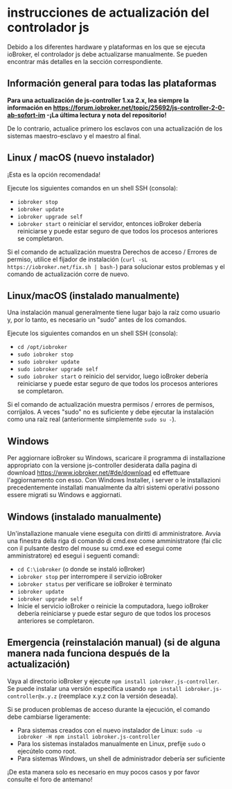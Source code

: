 # instrucciones de actualización del controlador js

Debido a los diferentes hardware y plataformas en los que se ejecuta ioBroker, el controlador js debe actualizarse manualmente. Se pueden encontrar más detalles en la sección correspondiente.

## Información general para todas las plataformas

**Para una actualización de js-controller 1.xa 2.x, lea siempre la información en https://forum.iobroker.net/topic/25692/js-controller-2-0-ab-sofort-im -¡La última lectura y nota del repositorio!**

De lo contrario, actualice primero los esclavos con una actualización de los sistemas maestro-esclavo y el maestro al final.

## Linux / macOS (nuevo instalador)
¡Esta es la opción recomendada!

Ejecute los siguientes comandos en un shell SSH (consola):
* `iobroker stop`
* `iobroker update`
* `iobroker upgrade self`
* `iobroker start` o reiniciar el servidor, entonces ioBroker debería reiniciarse y puede estar seguro de que todos los procesos anteriores se completaron.

Si el comando de actualización muestra Derechos de acceso / Errores de permiso, utilice el fijador de instalación (`curl -sL https://iobroker.net/fix.sh | bash-`) para solucionar estos problemas y el comando de actualización corre de nuevo.

## Linux/macOS (instalado manualmente)

Una instalación manual generalmente tiene lugar bajo la raíz como usuario y, por lo tanto, es necesario un "sudo" antes de los comandos.

Ejecute los siguientes comandos en un shell SSH (consola):
* `cd /opt/iobroker`
* `sudo iobroker stop`
* `sudo iobroker update`
* `sudo iobroker upgrade self`
* `sudo iobroker start` o reinicio del servidor, luego ioBroker debería reiniciarse y puede estar seguro de que todos los procesos anteriores se completaron.

Si el comando de actualización muestra permisos / errores de permisos, corríjalos. A veces "sudo" no es suficiente y debe ejecutar la instalación como una raíz real (anteriormente simplemente `sudo su -`).

## Windows

Per aggiornare ioBroker su Windows, scaricare il programma di installazione appropriato con la versione js-controller desiderata dalla pagina di download https://www.iobroker.net/#de/download ed effettuare l'aggiornamento con esso. Con Windows Installer, i server o le installazioni precedentemente installati manualmente da altri sistemi operativi possono essere migrati su Windows e aggiornati.

## Windows (instalado manualmente)

Un'installazione manuale viene eseguita con diritti di amministratore. Avvia una finestra della riga di comando di cmd.exe come amministratore (fai clic con il pulsante destro del mouse su cmd.exe ed esegui come amministratore) ed esegui i seguenti comandi:

* `cd C:\iobroker` (o donde se instaló ioBroker)
* `iobroker stop` per interrompere il servizio ioBroker
* `iobroker status` per verificare se ioBroker è terminato
* `iobroker update`
* `iobroker upgrade self`
* Inicie el servicio ioBroker o reinicie la computadora, luego ioBroker debería reiniciarse y puede estar seguro de que todos los procesos anteriores se completaron.

## Emergencia (reinstalación manual) (si de alguna manera nada funciona después de la actualización)
Vaya al directorio ioBroker y ejecute `npm install iobroker.js-controller`. Se puede instalar una versión específica usando `npm install iobroker.js-controller@x.y.z` (reemplace x.y.z con la versión deseada).

Si se producen problemas de acceso durante la ejecución, el comando debe cambiarse ligeramente:
* Para sistemas creados con el nuevo instalador de Linux: `sudo -u iobroker -H npm install iobroker.js-controller`
* Para los sistemas instalados manualmente en Linux, prefije `sudo` o ejecútelo como root.
* Para sistemas Windows, un shell de administrador debería ser suficiente

¡De esta manera solo es necesario en muy pocos casos y por favor consulte el foro de antemano!
